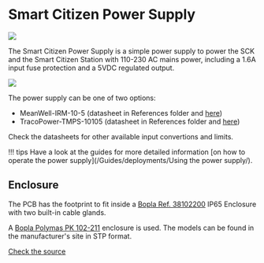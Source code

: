 Smart Citizen Power Supply
==================

![](/assets/images/powersupply.jpg)

The Smart Citizen Power Supply is a simple power supply to power the SCK and the Smart Citizen Station with 110-230 AC mains power, including a 1.6A input fuse protection and a 5VDC regulated output.

![](https://i.imgur.com/50JsH5A.jpg)

The power supply can be one of two options:

- MeanWell-IRM-10-5 (datasheet in References folder and [here](https://www.meanwell.com/Upload/PDF/IRM-10/IRM-10-SPEC.PDF))
- TracoPower-TMPS-10105 (datasheet in References folder and [here](https://www.tracopower.com/products/tmps10.pdf))

Check the datasheets for other available input convertions and limits.

!!! tips 
    Have a look at the guides for more detailed information [on how to operate the power supply](/Guides/deployments/Using the power supply/).
    
## Enclosure

The PCB has the footprint to fit inside a [Bopla Ref. 38102200](https://octopart.com/search?q=bopla+38102200) IP65 Enclosure with two built-in cable glands. 

A [Bopla Polymas PK 102-211](https://www.bopla.de/en/enclosure-technology/product/euromas-polymas/enclosures-with-cable-glands/pk-102-211.html) enclosure is used. The models can be found in the manufacturer's site in STP format.

<a class="github-button" data-size="large" href="https://github.com/fablabbcn/smartcitizen-enclosures/tree/master/Power%20options/PowerSupply" aria-label="Check the source code">Check the source</a>

